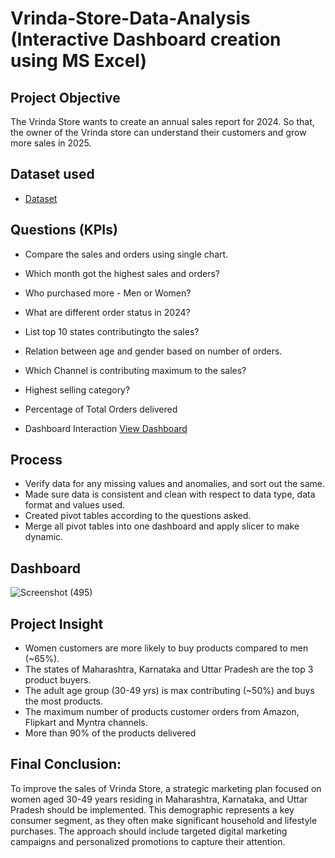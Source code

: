 # Vrinda-Store-Data-Analysis (Interactive Dashboard creation using MS Excel)
## Project Objective
The Vrinda Store wants to create an annual sales report for 2024. So that, the owner of the Vrinda store can understand their customers and grow more sales in 2025.

## Dataset used
- <a href="https://github.com/anshul0699/Data-Analysis-Dashboard/blob/main/Vrinda%20Data%20Analysis2.xlsx">Dataset</a>

## Questions (KPIs)
- Compare the sales and orders using single chart.
- Which month got the highest sales and orders?
- Who purchased more - Men or Women?
- What are different order status in 2024?
- List top 10 states contributingto the sales?
- Relation between age and gender based on number of orders.
- Which Channel is contributing maximum to the sales?
- Highest selling category?
- Percentage of Total Orders delivered

- Dashboard Interaction <a href="https://github.com/anshul0699/Data-Analysis-Dashboard/blob/main/Screenshot%20(495).png">View Dashboard</a>

## Process
- Verify data for any missing values and anomalies, and sort out the same.
- Made sure data is consistent and clean with respect to data type, data format and values used.
- Created pivot tables according to the questions asked.
- Merge all pivot tables into one dashboard and apply slicer to make dynamic.

## Dashboard

![Screenshot (495)](https://github.com/user-attachments/assets/71a158cd-52a8-4c28-a470-b54ccab44f13)

## Project Insight
- Women customers are more likely to buy products compared to men (~65%).
- The states of Maharashtra, Karnataka and Uttar Pradesh are the top 3 product buyers.
- The adult age group (30-49 yrs) is max contributing (~50%) and buys the most products.
- The maximum number of products customer orders from Amazon, Flipkart and Myntra channels.
- More than 90% of the products delivered

## Final Conclusion:
To improve the sales of Vrinda Store, a strategic marketing plan focused on women aged 30-49 years residing in Maharashtra, Karnataka, and Uttar Pradesh should be implemented. This demographic represents a key consumer segment, as they often make significant household and lifestyle purchases. The approach should include targeted digital marketing campaigns and personalized promotions to capture their attention.

